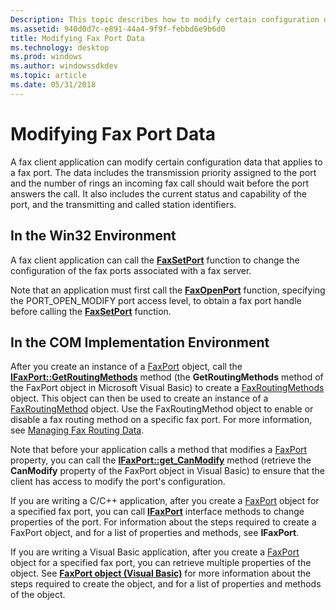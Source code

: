```yaml
---
Description: This topic describes how to modify certain configuration data that applies to a fax port.
ms.assetid: 940d0d7c-e891-44a4-9f9f-febbd6e9b6d0
title: Modifying Fax Port Data
ms.technology: desktop
ms.prod: windows
ms.author: windowssdkdev
ms.topic: article
ms.date: 05/31/2018
---
```


# Modifying Fax Port Data

A fax client application can modify certain configuration data that applies to a fax port. The data includes the transmission priority assigned to the port and the number of rings an incoming fax call should wait before the port answers the call. It also includes the current status and capability of the port, and the transmitting and called station identifiers.

## In the Win32 Environment

A fax client application can call the [**FaxSetPort**](/previous-versions/windows/desktop/api/Winfax/nf-winfax-faxsetporta) function to change the configuration of the fax ports associated with a fax server.

Note that an application must first call the [**FaxOpenPort**](/previous-versions/windows/desktop/api/Winfax/nc-winfax-pfaxopenport) function, specifying the PORT\_OPEN\_MODIFY port access level, to obtain a fax port handle before calling the [**FaxSetPort**](/previous-versions/windows/desktop/api/Winfax/nf-winfax-faxsetporta) function.

## In the COM Implementation Environment

After you create an instance of a [FaxPort](-mfax-faxport.md) object, call the [**IFaxPort::GetRoutingMethods**](/previous-versions/windows/desktop/api/Faxcom/nf-faxcom-ifaxport-getroutingmethods) method (the **GetRoutingMethods** method of the FaxPort object in Microsoft Visual Basic) to create a [FaxRoutingMethods](-mfax-faxroutingmethods.md) object. This object can then be used to create an instance of a [FaxRoutingMethod](-mfax-faxroutingmethod.md) object. Use the FaxRoutingMethod object to enable or disable a fax routing method on a specific fax port. For more information, see [Managing Fax Routing Data](-mfax-managing-fax-routing-data.md).

Note that before your application calls a method that modifies a [FaxPort](-mfax-faxport.md) property, you can call the [**IFaxPort::get\_CanModify**](/previous-versions/windows/desktop/api/Faxcom/nf-faxcom-ifaxport-get_canmodify) method (retrieve the **CanModify** property of the FaxPort object in Visual Basic) to ensure that the client has access to modify the port's configuration.

If you are writing a C/C++ application, after you create a [FaxPort](-mfax-faxport.md) object for a specified fax port, you can call [**IFaxPort**](/previous-versions/windows/desktop/api/Faxcom/nn-faxcom-ifaxport) interface methods to change properties of the port. For information about the steps required to create a FaxPort object, and for a list of properties and methods, see **IFaxPort**.

If you are writing a Visual Basic application, after you create a [FaxPort](-mfax-faxport.md) object for a specified fax port, you can retrieve multiple properties of the object. See [**FaxPort object (Visual Basic)**](-mfax-faxport-object-visual-basic-.md) for more information about the steps required to create the object, and for a list of properties and methods of the object.

 

 




